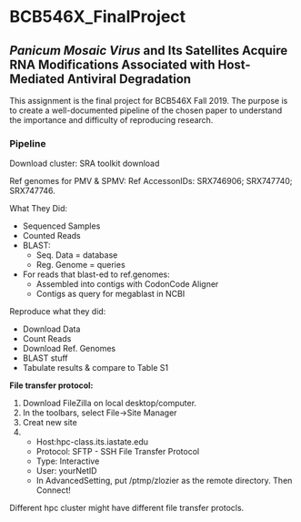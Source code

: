 # BCB546X_FinalProject

## *Panicum Mosaic Virus* and Its Satellites Acquire RNA Modifications Associated with Host-Mediated Antiviral Degradation

This assignment is the final project for BCB546X Fall 2019. 
The purpose is to create a well-documented pipeline of the chosen paper to understand the importance and difficulty of reproducing research.

### Pipeline

Download cluster: SRA toolkit download

Ref genomes for PMV & SPMV: Ref AccessonIDs: SRX746906; SRX747740; SRX747746.

What They Did:

* Sequenced Samples
* Counted Reads
* BLAST: 
  * Seq. Data = database
  * Reg. Genome = queries
* For reads that blast-ed to ref.genomes:
  * Assembled into contigs with CodonCode Aligner
  * Contigs as query for megablast in NCBI


Reproduce what they did:

* Download Data
* Count Reads
* Download Ref. Genomes
* BLAST stuff
* Tabulate results & compare to Table S1

**File transfer protocol:**
1. Download FileZilla on local desktop/computer. 
2. In the toolbars, select File->Site Manager
3. Creat new site
4. * Host:hpc-class.its.iastate.edu
   * Protocol: SFTP - SSH File Transfer Protocol
   * Type: Interactive
   * User: yourNetID
   * In AdvancedSetting, put /ptmp/zlozier as the remote directory. 
 Then Connect!
 
 Different hpc cluster might have different file transfer protocls. 
